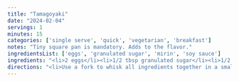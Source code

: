 ```yaml
---
title: "Tamagoyaki"
date: "2024-02-04"
servings: 1
minutes: 15
categories: ['single serve', 'quick', 'vegetarian', 'breakfast']
notes: "Tiny square pan is mandatory. Adds to the flavor."
ingredientsList: ['eggs', 'granulated sugar', 'mirin', 'soy sauce']
ingredients: "<li>2 eggs</li><li>1/2 tbsp granulated sugar</li><li>1/2 tsp mirin</li><li>1/4 tsp soy sauce</li><li>pinch salt</li>"
directions: "<li>Use a fork to whisk all ingredients together in a small bowl. They need to be totally homogenized so your eggs cook evenly.</li><li>Heat a square frying pan over medium heat with some olive oil, using a paper towel to wipe off excess. You'll know it's hot enough when a thin line of egg mixture drawn onto the pan cooks immediately.</li><li>Pour a thin layer of the egg mixture into the hot pan, tilting the pan to spread. Pierce any large bubbles that form. Once the thin layer is cooked through (no more liquid), use chopsticks or a spatula to gently fold the egg crepe up onto itself to form a small roll.</li><li>Push the roll to one side of the pan, re-grease the rest of the pan if needed with an oiled paper towel and pour another thin layer of the egg mixture to repeat the rolling process. Continue this until all the mixture is used up.</li><li>Once it's all cooked, flip your tamagoyaki out onto a paper towel, and roll it (pressing as you go) to shape it. Let cool for about 5 minutes before slicing into even 1-inch segments.</li>"
---
```

